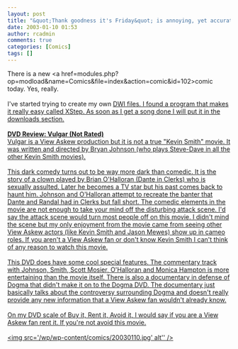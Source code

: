 ```yaml
---
layout: post
title: "&quot;Thank goodness it's Friday&quot; is annoying, yet accurate"
date: 2003-01-10 01:53
author: rcadmin
comments: true
categories: [Comics]
tags: []
---
```

There is a new <a href=modules.php?op=modload&name=Comics&file=index&action=comic&id=102>comic</a> today. Yes, really.
<br />
<br />
I've started trying to create my own <a href=http://dwi.ddrei.com/>DWI files. I found a program that makes it really easy called <a href=http://www.thomasscott.net/xstep/>XStep. As soon as I get a song done I will put it in the downloads section.
<br />
<br />
<b>DVD Review: Vulgar (Not Rated)</b>
<br />
Vulgar is a View Askew production but it is not a true "Kevin Smith" movie. It was written and directed by Bryan Johnson (who plays Steve-Dave in all the other Kevin Smith movies). 
<br />
<br />
This dark comedy turns out to be way more dark than comedic. It is the story of a clown played by Brian O'Halloran (Dante in Clerks) who is sexually assulted. Later he becomes a TV star but his past comes back to haunt him. Johnson and O'Halloran attempt to recreate the banter that Dante and Randal had in Clerks but fall short. The comedic elements in the movie are not enough to take your mind off the disturbing attack scene. I'd say the attack scene would turn most people off on this movie. I didn't mind the scene but my only enjoyment from the movie came from seeing other View Askew actors (like Kevin Smith and Jason Mewes) show up in cameo roles. If you aren't a View Askew fan or don't know Kevin Smith I can't think of any reason to watch this movie.
<br />
<br />
This DVD does have some cool special features. The commentary track with Johnson, Smith, Scott Mosier, O'Halloran and Monica Hampton is more entertaining than the movie itself. There is also a documentary in defense of Dogma that didn't make it on to the Dogma DVD. The documentary just basically talks about the controversy surrounding Dogma and doesn't really provide any new information that a View Askew fan wouldn't already know.
<br />
<br />
On my DVD scale of Buy it, Rent it, Avoid it, I would say if you are a View Askew fan rent it. If you're not avoid this movie.  <br /><br /><!--more--><img src='/wp/wp-content/comics/20030110.jpg' alt'' />
